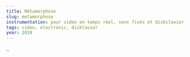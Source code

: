 ```yaml
---
title: Métamorphose
slug: metamorphose
instrumentation: pour vidéo en temps réel, sons fixés et diskclavier
tags: video, electronic, disklavier
year: 2018
---
```


..